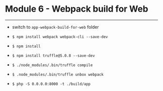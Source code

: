 # Module 6 - Webpack build for Web
----------------------------------

* switch to `app-webpack-build-for-web` folder

* `$ npm install webpack webpack-cli --save-dev`
* `$ npm install`
* `$ npm install truffle@5.0.8 --save-dev`
* `$ ./node_modules/.bin/truffle compile`
* `$ .node_modules/.bin/truffle unbox webpack`
* `$ php -S 0.0.0.0:8000 -t ./build/app`
